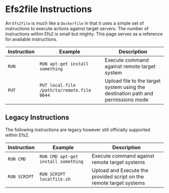 # Efs2file Instructions

An `Efs2file` is much like a `Dockerfile` in that it uses a simple set of instructions to execute actions against target servers. The number of instructions within Efs2 is small but mighty. This page serves as a reference for available instructions.

| Instruction | Example | Description |
| ----------- | ------- | ----------- |
| `RUN` | `RUN apt-get install something` | Execute command against remote target system |
| `PUT` | `PUT local.file /path/to/remote.file 0644` | Upload file to the target system using the destination path and permissions mode |

## Legacy Instructions

The following instructions are legacy however still officially supported within Efs2.

| Instruction | Example | Description |
| ----------- | ------- | ----------- |
| `RUN CMD` | `RUN CMD apt-get install something` | Execute command against remote target systems |
| `RUN SCRIPT` | `RUN SCRIPT localfile.sh` | Upload and Execute the provided script on the remote target systems |
